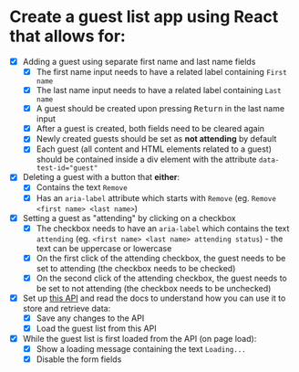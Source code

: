 # Create a guest list app using React that allows for:

- [x] Adding a guest using separate first name and last name fields
  - [x] The first name input needs to have a related label containing `First name`
  - [x] The last name input needs to have a related label containing `Last name`
  - [x] A guest should be created upon pressing <kbd>Return</kbd> in the last name input
  - [x] After a guest is created, both fields need to be cleared again
  - [x] Newly created guests should be set as **not attending** by default
  - [x] Each guest (all content and HTML elements related to a guest) should be contained inside a div element with the attribute `data-test-id="guest"`
- [x] Deleting a guest with a button that **either**:
  - [x] Contains the text `Remove`
  - [x] Has an `aria-label` attribute which starts with `Remove` (eg. `Remove <first name> <last name>`)
- [x] Setting a guest as "attending" by clicking on a checkbox
  - [x] The checkbox needs to have an `aria-label` which contains the text `attending` (eg. `<first name> <last name> attending status`) - the text can be uppercase or lowercase
  - [x] On the first click of the attending checkbox, the guest needs to be set to attending (the checkbox needs to be checked)
  - [x] On the second click of the attending checkbox, the guest needs to be set to not attending (the checkbox needs to be unchecked)
- [x] Set up [this API](https://github.com/upleveled/express-guest-list-api-memory-data-store) and read the docs to understand how you can use it to store and retrieve data:
  - [x] Save any changes to the API
  - [x] Load the guest list from this API
- [x] While the guest list is first loaded from the API (on page load):
  - [x] Show a loading message containing the text `Loading...`
  - [x] Disable the form fields
